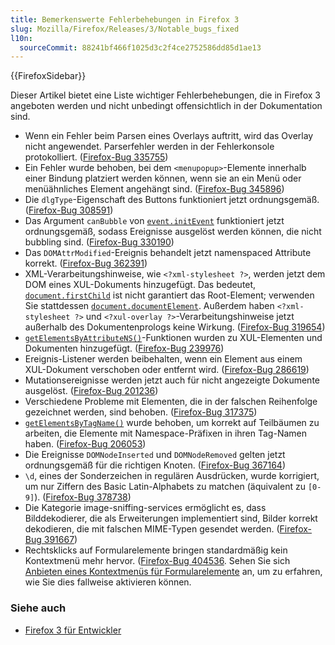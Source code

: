 ```yaml
---
title: Bemerkenswerte Fehlerbehebungen in Firefox 3
slug: Mozilla/Firefox/Releases/3/Notable_bugs_fixed
l10n:
  sourceCommit: 88241bf466f1025d3c2f4ce2752586dd85d1ae13
---
```


{{FirefoxSidebar}}

Dieser Artikel bietet eine Liste wichtiger Fehlerbehebungen, die in Firefox 3 angeboten werden und nicht unbedingt offensichtlich in der Dokumentation sind.

- Wenn ein Fehler beim Parsen eines Overlays auftritt, wird das Overlay nicht angewendet. Parserfehler werden in der Fehlerkonsole protokolliert. ([Firefox-Bug 335755](https://bugzil.la/335755))
- Ein Fehler wurde behoben, bei dem `<menupopup>`-Elemente innerhalb einer Bindung platziert werden können, wenn sie an ein Menü oder menüähnliches Element angehängt sind. ([Firefox-Bug 345896](https://bugzil.la/345896))
- Die `dlgType`-Eigenschaft des Buttons funktioniert jetzt ordnungsgemäß. ([Firefox-Bug 308591](https://bugzil.la/308591))
- Das Argument `canBubble` von [`event.initEvent`](/de/docs/Web/API/Event/initEvent) funktioniert jetzt ordnungsgemäß, sodass Ereignisse ausgelöst werden können, die nicht bubbling sind. ([Firefox-Bug 330190](https://bugzil.la/330190))
- Das `DOMAttrModified`-Ereignis behandelt jetzt namenspaced Attribute korrekt. ([Firefox-Bug 362391](https://bugzil.la/362391))
- XML-Verarbeitungshinweise, wie `<?xml-stylesheet ?>`, werden jetzt dem DOM eines XUL-Dokuments hinzugefügt. Das bedeutet, [`document.firstChild`](/de/docs/Web/API/Node/firstChild) ist nicht garantiert das Root-Element; verwenden Sie stattdessen [`document.documentElement`](/de/docs/Web/API/Document/documentElement). Außerdem haben `<?xml-stylesheet ?>` und `<?xul-overlay ?>`-Verarbeitungshinweise jetzt außerhalb des Dokumentenprologs keine Wirkung. ([Firefox-Bug 319654](https://bugzil.la/319654))
- [`getElementsByAttributeNS()`](/de/docs/Mozilla/Tech/XUL/Method/getElementsByAttributeNS)-Funktionen wurden zu XUL-Elementen und Dokumenten hinzugefügt. ([Firefox-Bug 239976](https://bugzil.la/239976))
- Ereignis-Listener werden beibehalten, wenn ein Element aus einem XUL-Dokument verschoben oder entfernt wird. ([Firefox-Bug 286619](https://bugzil.la/286619))
- Mutationsereignisse werden jetzt auch für nicht angezeigte Dokumente ausgelöst. ([Firefox-Bug 201236](https://bugzil.la/201236))
- Verschiedene Probleme mit Elementen, die in der falschen Reihenfolge gezeichnet werden, sind behoben. ([Firefox-Bug 317375](https://bugzil.la/317375))
- [`getElementsByTagName()`](/de/docs/Web/API/Element/getElementsByTagName) wurde behoben, um korrekt auf Teilbäumen zu arbeiten, die Elemente mit Namespace-Präfixen in ihren Tag-Namen haben. ([Firefox-Bug 206053](https://bugzil.la/206053))
- Die Ereignisse `DOMNodeInserted` und `DOMNodeRemoved` gelten jetzt ordnungsgemäß für die richtigen Knoten. ([Firefox-Bug 367164](https://bugzil.la/367164))
- `\d`, eines der Sonderzeichen in regulären Ausdrücken, wurde korrigiert, um nur Ziffern des Basic Latin-Alphabets zu matchen (äquivalent zu `[0-9]`). ([Firefox-Bug 378738](https://bugzil.la/378738))
- Die Kategorie image-sniffing-services ermöglicht es, dass Bilddekodierer, die als Erweiterungen implementiert sind, Bilder korrekt dekodieren, die mit falschen MIME-Typen gesendet werden. ([Firefox-Bug 391667](https://bugzil.la/391667))
- Rechtsklicks auf Formularelemente bringen standardmäßig kein Kontextmenü mehr hervor. ([Firefox-Bug 404536](https://bugzil.la/404536). Sehen Sie sich [Anbieten eines Kontextmenüs für Formularelemente](/de/docs/Offering%20a%20context%20menu%20for%20form%20controls) an, um zu erfahren, wie Sie dies fallweise aktivieren können.

### Siehe auch

- [Firefox 3 für Entwickler](/de/docs/Mozilla/Firefox/Releases/3)
